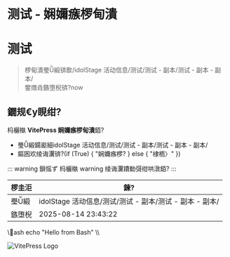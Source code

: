 ﻿# 测试 - 娴嬭瘯椤甸潰
# 测试

> 椤甸潰璺緞锛歕/idolStage 活动信息/测试/测试 - 副本/测试 - 副本 - 副本/\
> 鐢熸垚鏃堕棿锛?now

## 鐗规€у睍绀?
杩欐槸 **VitePress 娴嬭瘯椤甸潰**銆?

- 璺緞鍚嶏細idolStage 活动信息/测试/测试 - 副本/测试 - 副本 - 副本/
- 鏂囦欢绫诲瀷锛?(if (True) { "娴嬭瘯椤? } else { "棣栭〉" })

::: warning 鎻愮ず
杩欐槸 warning 绫诲瀷鐨勬彁绀哄潡銆?
:::

| 椤圭洰 | 鍊?|
| ---- | -- |
| 璺緞 | idolStage 活动信息/测试/测试 - 副本/测试 - 副本 - 副本/ |
| 鏃堕棿 | 2025-08-14 23:43:22 |

\\\ash
echo "Hello from Bash"
\\\

![VitePress Logo](https://vitepress.dev/vitepress-logo-mini.svg)
